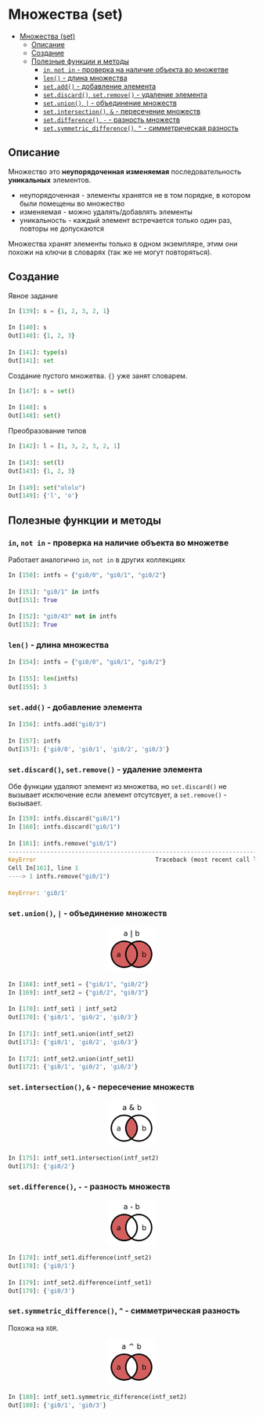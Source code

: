 # Множества (set)

- [Множества (set)](#множества-set)
  - [Описание](#описание)
  - [Создание](#создание)
  - [Полезные функции и методы](#полезные-функции-и-методы)
    - [`in`, `not in` - проверка на наличие объекта во множетве](#in-not-in---проверка-на-наличие-объекта-во-множетве)
    - [`len()` - длина множества](#len---длина-множества)
    - [`set.add()` - добавление элемента](#setadd---добавление-элемента)
    - [`set.discard()`, `set.remove()` - удаление элемента](#setdiscard-setremove---удаление-элемента)
    - [`set.union()`, `|` - объединение множеств](#setunion----объединение-множеств)
    - [`set.intersection()`, `&` - пересечение множеств](#setintersection----пересечение-множеств)
    - [`set.difference()`, `-` - разность множеств](#setdifference-----разность-множеств)
    - [`set.symmetric_difference()`, `^` - симметрическая разность](#setsymmetric_difference----симметрическая-разность)

## Описание

Множество это **неупорядоченная** **изменяемая** последовательность **уникальных** элементов.  

- неупорядоченная - элементы хранятся не в том порядке, в котором были помещены во множество
- изменяемая - можно удалять/добавлять элементы
- уникальность - каждый элемент встречается только один раз, повторы не допускаются

Множества хранят элементы только в одном экземпляре, этим они похожи на ключи в словарях (так же не могут повторяться).

## Создание

Явное задание

```python
In [139]: s = {1, 2, 3, 2, 1}

In [140]: s
Out[140]: {1, 2, 3}

In [141]: type(s)
Out[141]: set
```

Создание пустого множетва. `{}` уже занят словарем.

```python
In [147]: s = set()

In [148]: s
Out[148]: set()
```

Преобразование типов

```python
In [142]: l = [1, 3, 2, 3, 2, 1]

In [143]: set(l)
Out[143]: {1, 2, 3}

In [149]: set("ololo")
Out[149]: {'l', 'o'}
```

## Полезные функции и методы

### `in`, `not in` - проверка на наличие объекта во множетве

Работает аналогично `in`, `not in` в других коллекциях

```python
In [150]: intfs = {"gi0/0", "gi0/1", "gi0/2"}

In [151]: "gi0/1" in intfs
Out[151]: True

In [152]: "gi0/43" not in intfs
Out[152]: True
```

### `len()` - длина множества

```python
In [154]: intfs = {"gi0/0", "gi0/1", "gi0/2"}

In [155]: len(intfs)
Out[155]: 3
```

### `set.add()` - добавление элемента

```python
In [156]: intfs.add("gi0/3")

In [157]: intfs
Out[157]: {'gi0/0', 'gi0/1', 'gi0/2', 'gi0/3'}
```

### `set.discard()`, `set.remove()` - удаление элемента

Обе функции удаляют элемент из множетва, но `set.discard()` не вызывает исключение если элемент отсутсвует, а `set.remove()` - вызывает.

```python
In [159]: intfs.discard("gi0/1")
In [160]: intfs.discard("gi0/1")

In [161]: intfs.remove("gi0/1")
---------------------------------------------------------------------------
KeyError                                  Traceback (most recent call last)
Cell In[161], line 1
----> 1 intfs.remove("gi0/1")

KeyError: 'gi0/1'
```

### `set.union()`, `|` - объединение множеств

<p align="center"><img src="img/union.png" width="100" alt=""></p>

```python
In [168]: intf_set1 = {"gi0/1", "gi0/2"}
In [169]: intf_set2 = {"gi0/2", "gi0/3"}

In [170]: intf_set1 | intf_set2
Out[170]: {'gi0/1', 'gi0/2', 'gi0/3'}

In [171]: intf_set1.union(intf_set2)
Out[171]: {'gi0/1', 'gi0/2', 'gi0/3'}

In [172]: intf_set2.union(intf_set1)
Out[172]: {'gi0/1', 'gi0/2', 'gi0/3'}
```

### `set.intersection()`, `&` - пересечение множеств

<p align="center"><img src="img/intersection.png" width="100" alt=""></p>

```python
In [175]: intf_set1.intersection(intf_set2)
Out[175]: {'gi0/2'}
```

### `set.difference()`, `-` - разность множеств

<p align="center"><img src="img/difference.png" width="100" alt=""></p>

```python
In [178]: intf_set1.difference(intf_set2)
Out[178]: {'gi0/1'}

In [179]: intf_set2.difference(intf_set1)
Out[179]: {'gi0/3'}
```

### `set.symmetric_difference()`, `^` - симметрическая разность

Похожа на `XOR`.

<p align="center"><img src="img/symmetric_difference.png" width="100" alt=""></p>

```python
In [180]: intf_set1.symmetric_difference(intf_set2)
Out[180]: {'gi0/1', 'gi0/3'}
```
